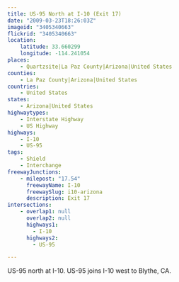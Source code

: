 ```yaml
---
title: US-95 North at I-10 (Exit 17)
date: "2009-03-23T18:26:03Z"
imageid: "3405340663"
flickrid: "3405340663"
location:
    latitude: 33.660299
    longitude: -114.241054
places:
    - Quartzsite|La Paz County|Arizona|United States
counties:
    - La Paz County|Arizona|United States
countries:
    - United States
states:
    - Arizona|United States
highwaytypes:
    - Interstate Highway
    - US Highway
highways:
    - I-10
    - US-95
tags:
    - Shield
    - Interchange
freewayJunctions:
    - milepost: "17.54"
      freewayName: I-10
      freewaySlug: i10-arizona
      description: Exit 17
intersections:
    - overlap1: null
      overlap2: null
      highways1:
        - I-10
      highways2:
        - US-95

---
```

US-95 north at I-10. US-95 joins I-10 west to Blythe, CA.